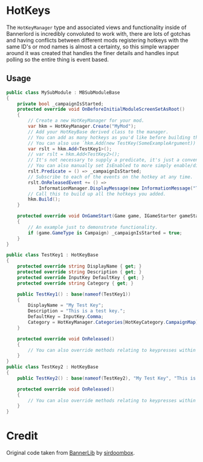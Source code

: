 # HotKeys

The ``HotKeyManager`` type and associated views and functionality inside of Bannerlord is incredibly convoluted to work with, there are lots of gotchas and having conflicts between different mods registering hotkeys with the same ID's or mod names is almost a certainty, so this simple wrapper around it was created that handles the finer details and handles input polling so the entire thing is event based.

## Usage

```csharp
public class MySubModule : MBSubModuleBase
{
    private bool _campaignIsStarted;
    protected override void OnBeforeInitialModuleScreenSetAsRoot()
    {
        // Create a new HotKeyManager for your mod.
        var hkm = HotKeyManager.Create("MyMod");
        // Add your HotKeyBase derived class to the manager.
        // You can add as many hotkeys as you'd like before building them up.
        // You can also use `hkm.Add(new TestKey(SomeExampleArgument))` if you'd like to have a non-default constructor.
        var rslt = hkm.Add<TestKey1>();
        // var rslt = hkm.Add<TestKey2>();
        // It's not necessary to supply a predicate, it's just a convenience.
        // You can also manually set IsEnabled to more simply enable/disable a keys functionality.
        rslt.Predicate = () => _campaignIsStarted;
        // Subscribe to each of the events on the hotkey at any time.
        rslt.OnReleasedEvent += () =>
            InformationManager.DisplayMessage(new InformationMessage("Test Key Released!", Colors.Magenta));
        // Call this to build up all the hotkeys you added.
        hkm.Build();
    }

    protected override void OnGameStart(Game game, IGameStarter gameStarterObject)
    {
        // An example just to demonstrate functionality.
        if (game.GameType is Campaign) _campaignIsStarted = true;
    }
}

public class TestKey1 : HotKeyBase
{
    protected override string DisplayName { get; }
    protected override string Description { get; }
    protected override InputKey DefaultKey { get; }
    protected override string Category { get; }

    public TestKey1() : base(nameof(TestKey1))
    {
        DisplayName = "My Test Key";
        Description = "This is a test key.";
        DefaultKey = InputKey.Comma;
        Category = HotKeyManager.Categories[HotKeyCategory.CampaignMap];
    }

    protected override void OnReleased()
    {
        // You can also override methods relating to keypresses within the key itself.
    }
}
public class TestKey2 : HotKeyBase
{
    public TestKey2() : base(nameof(TestKey2), "My Test Key", "This is a test key.", InputKey.Comma, HotKeyManager.Categories[HotKeyCategory.CampaignMap]) { }

    protected override void OnReleased()
    {
        // You can also override methods relating to keypresses within the key itself.
    }
}
```

# Credit
Original code taken from [BannerLib](https://github.com/sirdoombox/BannerLib/tree/d721fb572f33a702ab7b724b866fe06d86d60d1a/BannerLib.Input) by [sirdoombox](https://github.com/sirdoombox).